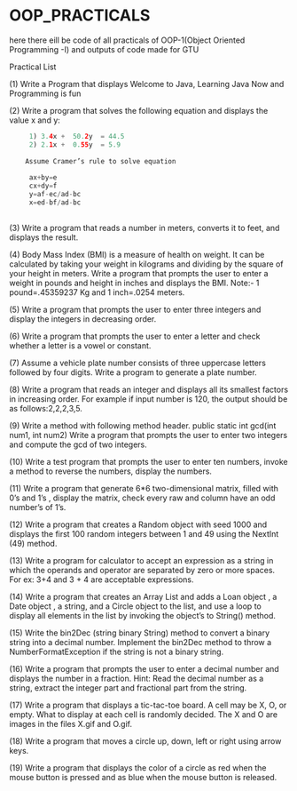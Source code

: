 # OOP_PRACTICALS

here there eill be code of all practicals of OOP-1(Object Oriented Programming -I) and outputs of code made for GTU

Practical List 

(1) Write a Program that displays Welcome to Java, Learning Java Now and Programming is fun

(2) Write a program that solves the following equation and displays the value x and y:
```java
     1) 3.4x +  50.2y  = 44.5 
     2) 2.1x +  0.55y  = 5.9 
    
    Assume Cramer’s rule to solve equation
     
     ax+by=e 
     cx+dy=f 
     y=af-ec/ad-bc
     x=ed-bf/ad-bc 
     

```
(3) Write a program that reads a number in meters, converts it to feet, and displays the result.

(4) Body Mass Index (BMI) is a measure of health on weight. It can be calculated by taking your
weight in kilograms and dividing by the square of your height in meters. Write a program that
prompts the user to enter a weight in pounds and height in inches and displays the BMI.
Note:- 1 pound=.45359237 Kg and 1 inch=.0254 meters.

(5) Write a program that prompts the user to enter three integers and display the integers in decreasing
order.

(6) Write a program that prompts the user to enter a letter and check whether a letter is a vowel or
constant.

(7) Assume a vehicle plate number consists of three uppercase letters followed by four digits. Write a
program to generate a plate number.

(8) Write a program that reads an integer and displays all its smallest factors in increasing order. For
example if input number is 120, the output should be as follows:2,2,2,3,5.

(9) Write a method with following method header.
public static int gcd(int num1, int num2)
Write a program that prompts the user to enter two integers and compute the gcd of two integers.

(10) Write a test program that prompts the user to enter ten numbers, invoke a method to reverse the
numbers, display the numbers.

(11) Write a program that generate 6*6 two-dimensional matrix, filled with 0’s and 1’s , display the
matrix, check every raw and column have an odd number’s of 1’s.

(12) Write a program that creates a Random object with seed 1000 and displays the first 100 random
integers between 1 and 49 using the NextInt (49) method.

(13) Write a program for calculator to accept an expression as a string in which the operands and
operator are separated by zero or more spaces.
For ex: 3+4 and 3 + 4 are acceptable expressions.

(14) Write a program that creates an Array List and adds a Loan object , a Date object , a string, and a
Circle object to the list, and use a loop to display all elements in the list by invoking the object’s to
String() method.

(15) Write the bin2Dec (string binary String) method to convert a binary string into a decimal number.
Implement the bin2Dec method to throw a NumberFormatException if the string is not a binary
string.

(16) Write a program that prompts the user to enter a decimal number and displays the number in a
fraction.
Hint: Read the decimal number as a string, extract the integer part and fractional part from the
string.

(17) Write a program that displays a tic-tac-toe board. A cell may be X, O, or empty. What to display at
each cell is randomly decided. The X and O are images in the files X.gif and O.gif.

(18) Write a program that moves a circle up, down, left or right using arrow keys.

(19) Write a program that displays the color of a circle as red when the mouse button is pressed and as
blue when the mouse button is released.